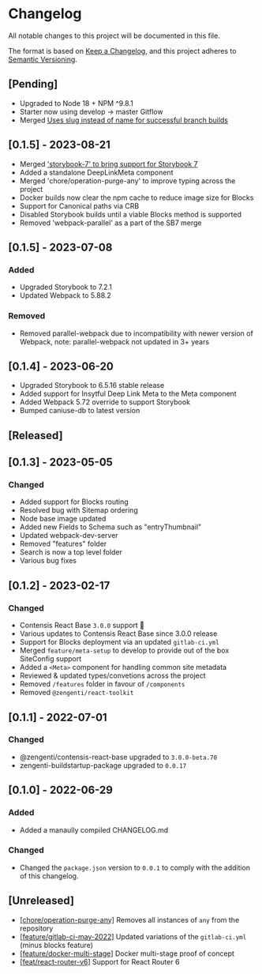 # Changelog

All notable changes to this project will be documented in this file.

The format is based on [Keep a Changelog](https://keepachangelog.com/en/1.0.0/),
and this project adheres to [Semantic Versioning](https://semver.org/spec/v2.0.0.html).

## [Pending]

- Upgraded to Node 18 + NPM ^9.8.1
- Starter now using develop -> master Gitflow
- Merged [Uses slug instead of name for successful branch builds](https://gitlab.zengenti.com/starter-projects/react-starter/-/merge_requests/6)

## [0.1.5] - 2023-08-21

- Merged ['storybook-7' to bring support for Storybook 7](https://gitlab.zengenti.com/starter-projects/react-starter/-/merge_requests/7)
- Added a standalone DeepLinkMeta component
- Merged 'chore/operation-purge-any' to improve typing across the project
- Docker builds now clear the npm cache to reduce image size for Blocks
- Support for Canonical paths via CRB
- Disabled Storybook builds until a viable Blocks method is supported
- Removed 'webpack-parallel' as a part of the SB7 merge

## [0.1.5] - 2023-07-08

### Added

- Upgraded Storybook to 7.2.1
- Updated Webpack to 5.88.2

### Removed

- Removed parallel-webpack due to incompatibility with newer version of Webpack, note: parallel-webpack not updated in 3+ years

## [0.1.4] - 2023-06-20

- Upgraded Storybook to 6.5.16 stable release
- Added support for Insytful Deep Link Meta to the Meta component
- Added Webpack 5.72 override to support Storybook
- Bumped caniuse-db to latest version

## [Released]

## [0.1.3] - 2023-05-05

### Changed

- Added support for Blocks routing
- Resolved bug with Sitemap ordering
- Node base image updated
- Added new Fields to Schema such as "entryThumbnail"
- Updated webpack-dev-server
- Removed "features" folder
- Search is now a top level folder
- Various bug fixes

## [0.1.2] - 2023-02-17

### Changed

- Contensis React Base `3.0.0` support 🥳
- Various updates to Contensis React Base since 3.0.0 release
- Support for Blocks deployment via an updated `gitlab-ci.yml`
- Merged `feature/meta-setup` to develop to provide out of the box SiteConfig support
- Added a `<Meta>` component for handling common site metadata
- Reviewed & updated types/convetions across the project
- Removed `/features` folder in favour of `/components`
- Removed `@zengenti/react-toolkit`

## [0.1.1] - 2022-07-01

### Changed

- @zengenti/contensis-react-base upgraded to `3.0.0-beta.70`
- zengenti-buildstartup-package upgraded to `0.0.17`

## [0.1.0] - 2022-06-29

### Added

- Added a manaully compiled CHANGELOG.md

### Changed

- Changed the `package.json` version to `0.0.1` to comply with the addition of this changelog.

## [Unreleased]

- [[chore/operation-purge-any]](https://gitlab.zengenti.com/starter-projects/react-starter/-/tree/chore/operation-purge-any) Removes all instances of `any` from the repository
- [[feature/gitlab-ci-may-2022]](https://gitlab.zengenti.com/starter-projects/react-starter/-/tree/feature/gitlab-ci-may-2022) Updated variations of the `gitlab-ci.yml` (minus blocks feature)
- [[feature/docker-multi-stage]](https://gitlab.zengenti.com/starter-projects/react-starter/-/tree/feature/docker-multi-stage) Docker multi-stage proof of concept
- [[feat/react-router-v6]](https://gitlab.zengenti.com/starter-projects/react-starter/-/tree/feat/react-router-v6) Support for React Router 6
